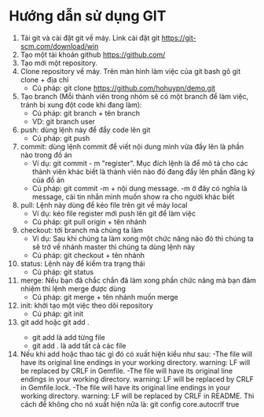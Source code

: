 ﻿# Hướng dẫn sử dụng GIT
1. Tải git và cài đặt git về máy. Link cài đặt git https://git-scm.com/download/win
2. Tạo một tài khoản github https://github.com/
3. Tạo mới một repository.
3. Clone repository về máy. Trên màn hình làm việc của git bash gõ git clone + địa chỉ
    - Cú pháp: git clone https://github.com/hohuypn/demo.git
4. Tạo branch (Mỗi thành viên trong nhóm sẽ có một branch để làm việc, tránh bị xung đột code khi đang làm):
    - Cú pháp: git branch + tên branch
    - VD: git branch user
5. push: dùng lệnh này để đẩy code lên git
    - Cú pháp: git push
6. commit: dùng lệnh commit để viết nội dung mình vừa đầy lên là phần nào trong đồ án
    - Ví dụ: git commit - m "register". Mục đích lệnh là để mô tả cho các thành viên khác biết là thành viên nào đó đang đẩy lên phần đăng ký của đồ án
    - Cú pháp: git commit -m + nội dung message. -m ở đây có nghĩa là message, cái tin nhắn mình muốn show ra cho người khác biết
7. pull: Lệnh này dùng để kéo file trên git về máy local
    - Ví dụ: kéo file register mới push lên git để làm việc
    - Cú pháp: git pull origin + tên nhánh
8. checkout: tới branch mà chúng ta làm
    - Ví dụ: Sau khi chúng ta làm xong một chức năng nào đó thì chúng ta sẽ trở về nhánh master thì chúng ta dùng lệnh này
    - Cú pháp: git checkout + tên nhánh
9. status: Lệnh này để kiểm tra trạng thái
    - Cú pháp: git status
10. merge: Nếu bạn đã chắc chắn đã làm xong phần chức năng mà bạn đảm nhiệm thì lệnh merge được dùng
    - Cú pháp: git merge + tên nhánh muốn merge
11. init: khởi tạo một việc theo dõi repository
    - Cú pháp: git init
12. git add <name> hoặc git add .
    - git add <name> là add từng file
    - git add . là add tất cả các file
13. Nếu khi add hoặc thao tác gì đó có xuất hiện kiểu như sau:
    -The file will have its original line endings in your working directory. warning: LF will be replaced by CRLF in Gemfile.
    -The file will have its original line endings in your working directory. warning: LF will be replaced by CRLF in Gemfile.lock.
    -The file will have its original line endings in your working directory. warning: LF will be replaced by CRLF in README.
 Thì cách để không cho nó xuất hiện nữa là: git config core.autocrlf true
